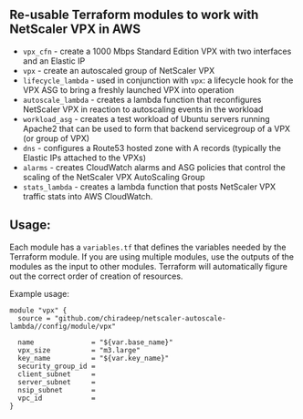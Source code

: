 ## Re-usable Terraform modules to work with NetScaler VPX in AWS
* `vpx_cfn` - create a 1000 Mbps Standard Edition VPX with two interfaces and an Elastic IP
* `vpx` - create an autoscaled group of NetScaler VPX
* `lifecycle_lambda` - used in conjunction with `vpx`: a lifecycle hook for the VPX ASG to bring a freshly launched VPX into operation
* `autoscale_lambda` - creates a lambda function that reconfigures NetScaler VPX in reaction to autoscaling events in the workload
* `workload_asg`  -  creates a test workload of Ubuntu servers running Apache2 that can be used to form that backend servicegroup of a VPX (or group of VPX)
* `dns` - configures a Route53 hosted zone with A records (typically the Elastic IPs attached to the VPXs)
* `alarms` - creates CloudWatch alarms and ASG policies that control the scaling of the NetScaler VPX AutoScaling Group
* `stats_lambda` - creates a lambda function that posts NetScaler VPX traffic stats into AWS CloudWatch.


## Usage:
Each module has a `variables.tf` that defines the variables needed by the Terraform module. If you are using multiple modules, use the outputs of the modules as the input to other modules. Terraform will automatically figure out the correct order of creation of resources.

Example usage:

```
module "vpx" {
  source = "github.com/chiradeep/netscaler-autoscale-lambda//config/module/vpx"

  name              = "${var.base_name}"
  vpx_size          = "m3.large"
  key_name          = "${var.key_name}"
  security_group_id = 
  client_subnet     = 
  server_subnet     = 
  nsip_subnet       = 
  vpc_id            = 
}
```
